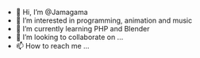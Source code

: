 - 👋 Hi, I’m @Jamagama
- 👀 I’m interested in programming, animation and music
- 🌱 I’m currently learning PHP and Blender
- 💞️ I’m looking to collaborate on ...
- 📫 How to reach me ...

<!---
Jamagama/Jamagama is a ✨ special ✨ repository because its `README.md` (this file) appears on your GitHub profile.
You can click the Preview link to take a look at your changes.
--->
